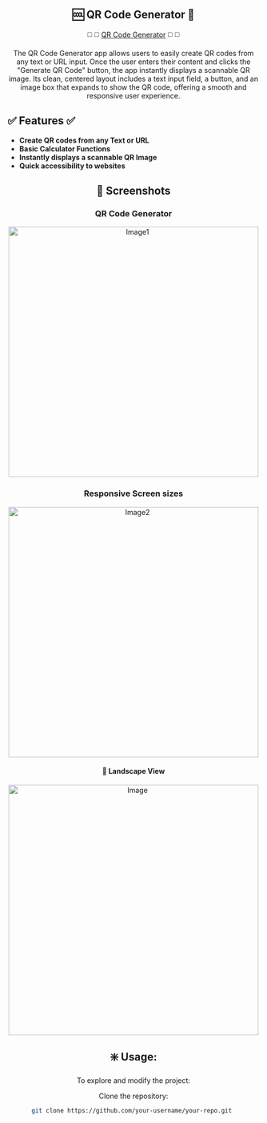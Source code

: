 <div align="center">
   
## 🆒 QR Code Generator 📱 

◻️ ◻️ [QR Code Generator](https://qr-code-generator-umber-rho.vercel.app/) ◻️ ◻️ 


The QR Code Generator app allows users to easily create QR codes from any text or URL input. Once the user enters their content and clicks the "Generate QR Code" button, the app instantly displays a scannable QR image. Its clean, centered layout includes a text input field, a button, and an image box that expands to show the QR code, offering a smooth and responsive user experience.
</div>


## ✅ Features ✅

- **Create QR codes from any Text or URL** 
- **Basic Calculator Functions** 
- **Instantly displays a scannable QR Image** 
- **Quick accessibility to websites**

<div align="center">
   
## 📸 Screenshots

### QR Code Generator
<img width="500" alt="Image1" src="https://github.com/user-attachments/assets/25c686f7-9242-46eb-ae90-5a8e33ba20bd" />

### Responsive Screen sizes
<img width="500" alt="Image2" src="https://github.com/user-attachments/assets/7260e766-6ae5-444e-9137-12b3e75a08c4"  />

#### 📱 Landscape View
<img width="500" alt="Image" src="https://github.com/user-attachments/assets/8c34e585-188c-4c90-b37a-589322bc7ebb" />


## ❇️ Usage:

To explore and modify the project:

Clone the repository:  
   ```sh
   git clone https://github.com/your-username/your-repo.git 


